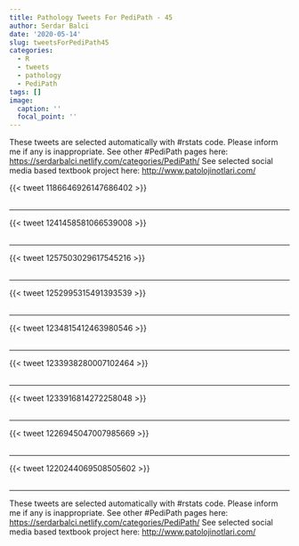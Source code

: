 ```yaml
---
title: Pathology Tweets For PediPath - 45
author: Serdar Balci
date: '2020-05-14'
slug: tweetsForPediPath45
categories:
  - R
  - tweets
  - pathology
  - PediPath
tags: []
image:
  caption: ''
  focal_point: ''
---
```



These tweets are selected automatically with #rstats code. Please inform me if any is inappropriate.
See other #PediPath pages here: https://serdarbalci.netlify.com/categories/PediPath/ 
See selected social media based textbook project here: http://www.patolojinotlari.com/

{{< tweet 1186646926147686402 >}}
<br>
<br>
<hr>
{{< tweet 1241458581066539008 >}}
<br>
<br>
<hr>
{{< tweet 1257503029617545216 >}}
<br>
<br>
<hr>
{{< tweet 1252995315491393539 >}}
<br>
<br>
<hr>
{{< tweet 1234815412463980546 >}}
<br>
<br>
<hr>
{{< tweet 1233938280007102464 >}}
<br>
<br>
<hr>
{{< tweet 1233916814272258048 >}}
<br>
<br>
<hr>
{{< tweet 1226945047007985669 >}}
<br>
<br>
<hr>
{{< tweet 1220244069508505602 >}}
<br>
<br>
<hr>


These tweets are selected automatically with #rstats code. Please inform me if any is inappropriate.
See other #PediPath pages here: https://serdarbalci.netlify.com/categories/PediPath/ 
See selected social media based textbook project here: http://www.patolojinotlari.com/

